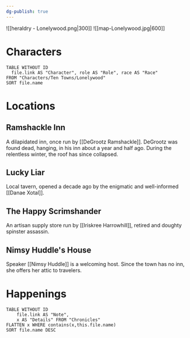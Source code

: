 ```yaml
---
dg-publish: true
---
```

![[heraldry - Lonelywood.png|300]]
![[map-Lonelywood.jpg|600]]
# Characters

```dataview 
TABLE WITHOUT ID
  file.link AS "Character", role AS "Role", race AS "Race"
FROM "Characters/Ten Towns/Lonelywood"
SORT file.name
```

# Locations
## Ramshackle Inn
A dilapidated inn, once run by [[DeGrootz Ramshackle]]. DeGrootz was found dead, hanging, in his inn about a year and half ago. During the relentless winter, the roof has since collapsed.

## Lucky Liar
Local tavern, opened a decade ago by the enigmatic and well-informed [[Danae Xotal]].

## The Happy Scrimshander
An artisan supply store run by [[Iriskree Harrowhill]], retired and doughty spinster assassin.

## Nimsy Huddle's House
Speaker [[Nimsy Huddle]] is a welcoming host. Since the town has no inn, she offers her attic to travelers.
# Happenings
```dataview
TABLE WITHOUT ID
	file.link AS "Note", 
	x AS "Details" FROM "Chronicles"
FLATTEN x WHERE contains(x,this.file.name) 
SORT file.name DESC
```
